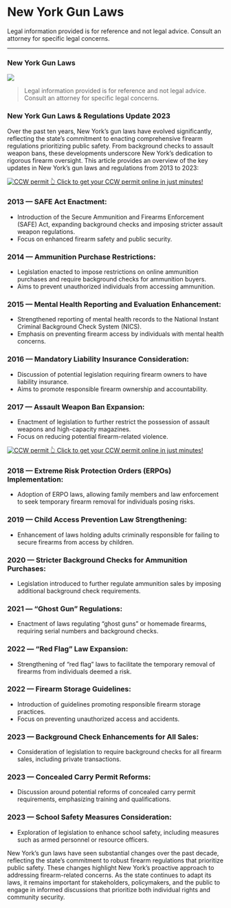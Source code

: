 # New York Gun Laws

Legal information provided is for reference and not legal advice. Consult an attorney for specific legal concerns. 

* * *

### New York Gun Laws

![](https://cdn-images-1.medium.com/max/1200/1*GV9Fz_SWErKz4EoI7Y-KFg.png)

> Legal information provided is for reference and not legal advice. Consult an attorney for specific legal concerns.

### New York Gun Laws & Regulations Update 2023

Over the past ten years, New York’s gun laws have evolved significantly, reflecting the state’s commitment to enacting comprehensive firearm regulations prioritizing public safety. From background checks to assault weapon bans, these developments underscore New York’s dedication to rigorous firearm oversight. This article provides an overview of the key updates in New York’s gun laws and regulations from 2013 to 2023:

<a href="https://serp.ly/ccw">
<div>
    <img src="https://cdn-images-1.medium.com/max/1200/1*aCmvRhaa5Xjz4zDZxHzAjg.png" alt="CCW permit">
    👆 Click to get your CCW permit online in just minutes!
</div>
</a>

### 2013 — SAFE Act Enactment:

  * Introduction of the Secure Ammunition and Firearms Enforcement (SAFE) Act, expanding background checks and imposing stricter assault weapon regulations.
  * Focus on enhanced firearm safety and public security.



### 2014 — Ammunition Purchase Restrictions:

  * Legislation enacted to impose restrictions on online ammunition purchases and require background checks for ammunition buyers.
  * Aims to prevent unauthorized individuals from accessing ammunition.



### 2015 — Mental Health Reporting and Evaluation Enhancement:

  * Strengthened reporting of mental health records to the National Instant Criminal Background Check System (NICS).
  * Emphasis on preventing firearm access by individuals with mental health concerns.



### 2016 — Mandatory Liability Insurance Consideration:

  * Discussion of potential legislation requiring firearm owners to have liability insurance.
  * Aims to promote responsible firearm ownership and accountability.



### 2017 — Assault Weapon Ban Expansion:

  * Enactment of legislation to further restrict the possession of assault weapons and high-capacity magazines.
  * Focus on reducing potential firearm-related violence.



<a href="https://serp.ly/ccw">
<div>
    <img src="https://cdn-images-1.medium.com/max/1200/1*TMCVgNoKp2NAtvLSAMkaJg.png" alt="CCW permit">
    👆 Click to get your CCW permit online in just minutes!
</div>
</a>


### 2018 — Extreme Risk Protection Orders (ERPOs) Implementation:

  * Adoption of ERPO laws, allowing family members and law enforcement to seek temporary firearm removal for individuals posing risks.



### 2019 — Child Access Prevention Law Strengthening:

  * Enhancement of laws holding adults criminally responsible for failing to secure firearms from access by children.



### 2020 — Stricter Background Checks for Ammunition Purchases:

  * Legislation introduced to further regulate ammunition sales by imposing additional background check requirements.



### 2021 — “Ghost Gun” Regulations:

  * Enactment of laws regulating “ghost guns” or homemade firearms, requiring serial numbers and background checks.



### 2022 — “Red Flag” Law Expansion:

  * Strengthening of “red flag” laws to facilitate the temporary removal of firearms from individuals deemed a risk.



### 2022 — Firearm Storage Guidelines:

  * Introduction of guidelines promoting responsible firearm storage practices.
  * Focus on preventing unauthorized access and accidents.



### 2023 — Background Check Enhancements for All Sales:

  * Consideration of legislation to require background checks for all firearm sales, including private transactions.



### 2023 — Concealed Carry Permit Reforms:

  * Discussion around potential reforms of concealed carry permit requirements, emphasizing training and qualifications.



### 2023 — School Safety Measures Consideration:

  * Exploration of legislation to enhance school safety, including measures such as armed personnel or resource officers.



New York’s gun laws have seen substantial changes over the past decade, reflecting the state’s commitment to robust firearm regulations that prioritize public safety. These changes highlight New York’s proactive approach to addressing firearm-related concerns. As the state continues to adapt its laws, it remains important for stakeholders, policymakers, and the public to engage in informed discussions that prioritize both individual rights and community security.



